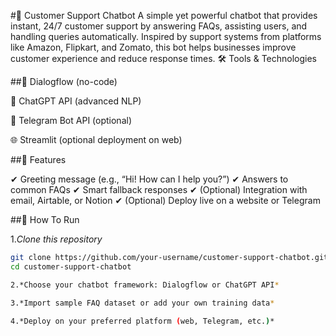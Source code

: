 #💬 Customer Support Chatbot
A simple yet powerful chatbot that provides instant, 24/7 customer support by answering FAQs, assisting users, and handling queries automatically.
Inspired by support systems from platforms like Amazon, Flipkart, and Zomato, this bot helps businesses improve customer experience and reduce response times.
🛠️ Tools & Technologies

##🔧 Dialogflow (no-code)

🤖 ChatGPT API (advanced NLP)

💬 Telegram Bot API (optional)

🌐 Streamlit (optional deployment on web)

##🔑 Features

✔ Greeting message (e.g., “Hi! How can I help you?”)
✔ Answers to common FAQs
✔ Smart fallback responses
✔ (Optional) Integration with email, Airtable, or Notion
✔ (Optional) Deploy live on a website or Telegram

##🚀 How To Run

1.*Clone this repository*
   ```bash
   git clone https://github.com/your-username/customer-support-chatbot.git
   cd customer-support-chatbot

2.*Choose your chatbot framework: Dialogflow or ChatGPT API*

3.*Import sample FAQ dataset or add your own training data*

4.*Deploy on your preferred platform (web, Telegram, etc.)*
